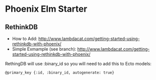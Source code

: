# Phoenix Elm Starter

## RethinkDB

* How to Add: http://www.lambdacat.com/getting-started-using-rethinkdb-with-phoenix/
* Simple Exmample (see branch): http://www.lambdacat.com/getting-started-using-rethinkdb-with-phoenix/

RethingDB will use :binary_id so you will need to add this to Ecto models:

```
@primary_key {:id, :binary_id, autogenerate: true}
```

